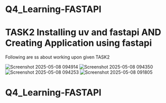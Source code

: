 # Q4_Learning-FASTAPI
# TASK2 Installing uv and fastapi AND Creating Application using fastapi
Following are ss about working upon given TASK2

![Screenshot 2025-05-08 094914](https://github.com/user-attachments/assets/123136e4-f660-4ef8-b65f-8822b4206e5b)
![Screenshot 2025-05-08 094350](https://github.com/user-attachments/assets/eb9f730a-5ddc-43dd-b0ca-74873975d042)
![Screenshot 2025-05-08 094253](https://github.com/user-attachments/assets/925ea98b-d430-40c3-9731-db6afe64f504)
![Screenshot 2025-05-08 091805](https://github.com/user-attachments/assets/e3c96154-bdbf-4ef9-b109-4c36afce8403)
# Q4_Learning-FASTAPI
